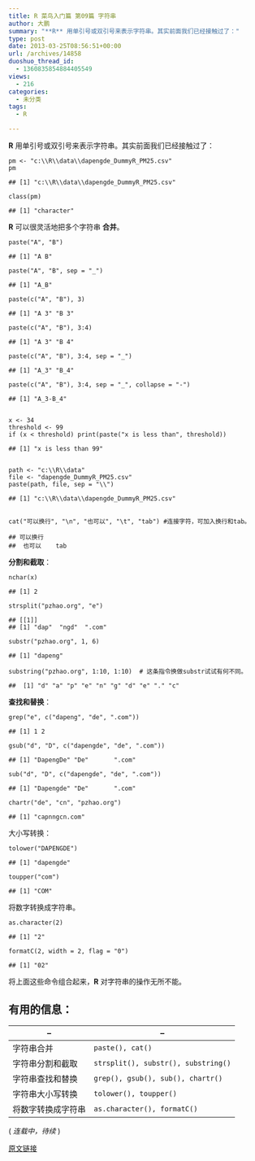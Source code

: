 ```yaml
---
title: R 菜鸟入门篇 第09篇 字符串
author: 大鹏
summary: "**R** 用单引号或双引号来表示字符串。其实前面我们已经接触过了："
type: post
date: 2013-03-25T08:56:51+00:00
url: /archives/14858
duoshuo_thread_id:
  - 1360835854884405549
views:
  - 216
categories:
  - 未分类
tags:
  - R

---
```

**R** 用单引号或双引号来表示字符串。其实前面我们已经接触过了：

<pre><code class="r">pm &lt;- "c:\\R\\data\\dapengde_DummyR_PM25.csv"
pm
</code></pre>

    ## [1] "c:\\R\\data\\dapengde_DummyR_PM25.csv"
    

<pre><code class="r">class(pm)
</code></pre>

    ## [1] "character"
    

**R** 可以很灵活地把多个字符串 **合并**。

<pre><code class="r">paste("A", "B")
</code></pre>

    ## [1] "A B"
    

<pre><code class="r">paste("A", "B", sep = "_")
</code></pre>

    ## [1] "A_B"
    

<pre><code class="r">paste(c("A", "B"), 3)
</code></pre>

    ## [1] "A 3" "B 3"
    

<pre><code class="r">paste(c("A", "B"), 3:4)
</code></pre>

    ## [1] "A 3" "B 4"
    

<pre><code class="r">paste(c("A", "B"), 3:4, sep = "_")
</code></pre>

    ## [1] "A_3" "B_4"
    

<pre><code class="r">paste(c("A", "B"), 3:4, sep = "_", collapse = "-")
</code></pre>

    ## [1] "A_3-B_4"
    

<pre><code class="r">
x &lt;- 34
threshold &lt;- 99
if (x &lt; threshold) print(paste("x is less than", threshold))
</code></pre>

    ## [1] "x is less than 99"
    

<pre><code class="r">
path &lt;- "c:\\R\\data"
file &lt;- "dapengde_DummyR_PM25.csv"
paste(path, file, sep = "\\")
</code></pre>

    ## [1] "c:\\R\\data\\dapengde_DummyR_PM25.csv"
    

<pre><code class="r">
cat("可以换行", "\n", "也可以", "\t", "tab") #连接字符，可加入换行和tab。
</code></pre>

    ## 可以换行 
    ##  也可以    tab
    

**分割和截取**：

<pre><code class="r">nchar(x)
</code></pre>

    ## [1] 2
    

<pre><code class="r">strsplit("pzhao.org", "e")
</code></pre>

    ## [[1]]
    ## [1] "dap"  "ngd"  ".com"
    

<pre><code class="r">substr("pzhao.org", 1, 6)
</code></pre>

    ## [1] "dapeng"
    

<pre><code class="r">substring("pzhao.org", 1:10, 1:10)  # 这条指令换做substr试试有何不同。
</code></pre>

    ##  [1] "d" "a" "p" "e" "n" "g" "d" "e" "." "c"
    

**查找和替换**：

<pre><code class="r">grep("e", c("dapeng", "de", ".com"))
</code></pre>

    ## [1] 1 2
    

<pre><code class="r">gsub("d", "D", c("dapengde", "de", ".com"))
</code></pre>

    ## [1] "DapengDe" "De"       ".com"
    

<pre><code class="r">sub("d", "D", c("dapengde", "de", ".com"))
</code></pre>

    ## [1] "Dapengde" "De"       ".com"
    

<pre><code class="r">chartr("de", "cn", "pzhao.org")
</code></pre>

    ## [1] "capnngcn.com"
    

大小写转换：

<pre><code class="r">tolower("DAPENGDE")
</code></pre>

    ## [1] "dapengde"
    

<pre><code class="r">toupper("com")
</code></pre>

    ## [1] "COM"
    

将数字转换成字符串。

<pre><code class="r">as.character(2)
</code></pre>

    ## [1] "2"
    

<pre><code class="r">formatC(2, width = 2, flag = "0")
</code></pre>

    ## [1] "02"
    

将上面这些命令组合起来，**R** 对字符串的操作无所不能。

## 有用的信息：

| &#8211;   | &#8211;                             |
| --------- | ----------------------------------- |
| 字符串合并     | `paste(), cat()`                    |
| 字符串分割和截取  | `strsplit(), substr(), substring()` |
| 字符串查找和替换  | `grep(), gsub(), sub(), chartr()`   |
| 字符串大小写转换  | `tolower(), toupper()`              |
| 将数字转换成字符串 | `as.character(), formatC()`         |

( _连载中，待续_ )

[原文链接](http://dapengde.com/archives/14858)

